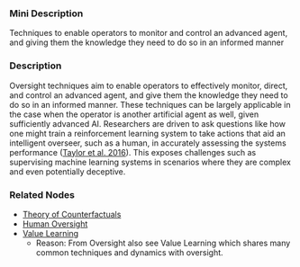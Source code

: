 ### Mini Description

Techniques to enable operators to monitor and control an advanced agent, and giving them the knowledge they need to do so in an informed manner

### Description

Oversight techniques aim to enable operators to effectively monitor, direct, and control an advanced agent, and give them the knowledge they need to do so in an informed manner. These techniques can be largely applicable in the case when the operator is another artificial agent as well, given sufficiently advanced AI. Researchers are driven to ask questions like how one might train a reinforcement learning system to take actions that aid an intelligent overseer, such as a human, in accurately assessing the systems performance ([Taylor et al. 2016](https://intelligence.org/files/AlignmentMachineLearning.pdf)). This exposes challenges such as supervising machine learning systems in scenarios where they are complex and even potentially deceptive.

### Related Nodes

- [Theory of Counterfactuals](/Value_Alignment/Foundations/Foundations_of_Rational_Agency/Theory_of_Counterfactuals/Theory_of_Counterfactuals.md)
- [Human Oversight](/Value_Alignment/Validation/Averting_Instrumental_Incentives/Domesticity/Safe_Exploration/Human_Oversight/Human_Oversight.md)
- [Value Learning](/Value_Alignment/Validation/Technical_Value_Alignment/Ethics_Mechanisms/Value_Learning/Value_Learning.md)
	- Reason: From Oversight also see Value Learning which shares many common techniques and dynamics with oversight.
